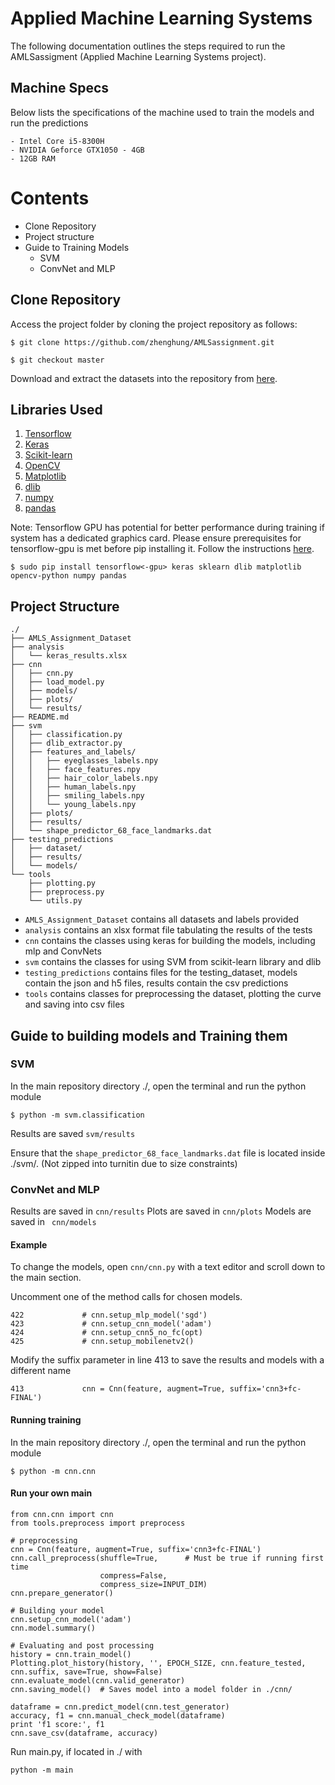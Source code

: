 # Applied Machine Learning Systems
The following documentation outlines the steps required to run the AMLSassigment (Applied Machine Learning Systems project).

## Machine Specs
Below lists the specifications of the machine used to train the models and run the predictions
```buildoutcfg
- Intel Core i5-8300H
- NVIDIA Geforce GTX1050 - 4GB
- 12GB RAM
```

# Contents

- Clone Repository
- Project structure
- Guide to Training Models
    - SVM
    - ConvNet and MLP


## Clone Repository

Access the project folder by cloning the project repository as follows:

```
$ git clone https://github.com/zhenghung/AMLSassignment.git

$ git checkout master
```

Download and extract the datasets into the repository from [here](https://drive.google.com/open?id=1NgP2jQakFHibIhpevDLshodWw-L52yXi).


## Libraries Used
1. [Tensorflow](https://www.tensorflow.org/install/)
2. [Keras](https://keras.io/)
3. [Scikit-learn](https://scikit-learn.org/stable/)
4. [OpenCV](https://opencv.org/)
5. [Matplotlib](https://matplotlib.org/)
6. [dlib](http://dlib.net/)
7. [numpy](http://www.numpy.org/)
8. [pandas](https://pandas.pydata.org/)

Note: Tensorflow GPU has potential for better performance during training if system has a dedicated graphics card. Please ensure prerequisites for tensorflow-gpu is met before pip installing it. Follow the instructions [here](https://www.tensorflow.org/install/gpu).
```buildoutcfg
$ sudo pip install tensorflow<-gpu> keras sklearn dlib matplotlib opencv-python numpy pandas 
```

## Project Structure
```buildoutcfg
./
├── AMLS_Assignment_Dataset
├── analysis
│   └── keras_results.xlsx
├── cnn
│   ├── cnn.py
│   ├── load_model.py
│   ├── models/
│   ├── plots/
│   └── results/
├── README.md
├── svm
│   ├── classification.py
│   ├── dlib_extractor.py
│   ├── features_and_labels/
│   │   ├── eyeglasses_labels.npy
│   │   ├── face_features.npy
│   │   ├── hair_color_labels.npy
│   │   ├── human_labels.npy
│   │   ├── smiling_labels.npy
│   │   └── young_labels.npy
│   ├── plots/
│   ├── results/
│   └── shape_predictor_68_face_landmarks.dat
├── testing_predictions
│   ├── dataset/
│   ├── results/
│   └── models/
└── tools
    ├── plotting.py
    ├── preprocess.py
    └── utils.py
```
- ```AMLS_Assignment_Dataset``` contains all datasets and labels provided
- ```analysis``` contains an xlsx format file tabulating the results of the tests
- ```cnn``` contains the classes using keras for building the models, including mlp and ConvNets
- ```svm``` contains the classes for using SVM from scikit-learn library and dlib
- ```testing_predictions``` contains files for the testing_dataset, models contain the json and h5 files, results contain the csv predictions
- ```tools``` contains classes for preprocessing the dataset, plotting the curve and saving into csv files

## Guide to building models and Training them

### SVM

In the main repository directory ./, open the terminal and run the python module

```buildoutcfg
$ python -m svm.classification
```

Results are saved ```svm/results```

Ensure that the ```shape_predictor_68_face_landmarks.dat``` file is located inside ./svm/. (Not zipped into turnitin due to size constraints)

### ConvNet and MLP

Results are saved in ```cnn/results```
Plots are saved in ```cnn/plots```
Models are saved in ``` cnn/models```

#### Example
To change the models, open ```cnn/cnn.py``` with a text editor and scroll down to the main section.

Uncomment one of the method calls for chosen models.

```
422             # cnn.setup_mlp_model('sgd')
423             # cnn.setup_cnn_model('adam')
424             # cnn.setup_cnn5_no_fc(opt)
425             # cnn.setup_mobilenetv2()
```
Modify the suffix parameter in line 413 to save the results and models with a different name

```buildoutcfg
413             cnn = Cnn(feature, augment=True, suffix='cnn3+fc-FINAL')
```

#### Running training
In the main repository directory ./, open the terminal and run the python module

```buildoutcfg
$ python -m cnn.cnn
```

#### Run your own main
```buildoutcfg
from cnn.cnn import cnn
from tools.preprocess import preprocess

# preprocessing
cnn = Cnn(feature, augment=True, suffix='cnn3+fc-FINAL')
cnn.call_preprocess(shuffle=True,      # Must be true if running first time 
                    compress=False, 
                    compress_size=INPUT_DIM)
cnn.prepare_generator()

# Building your model
cnn.setup_cnn_model('adam')
cnn.model.summary()

# Evaluating and post processing
history = cnn.train_model()
Plotting.plot_history(history, '', EPOCH_SIZE, cnn.feature_tested, cnn.suffix, save=True, show=False)
cnn.evaluate_model(cnn.valid_generator)
cnn.saving_model()  # Saves model into a model folder in ./cnn/

dataframe = cnn.predict_model(cnn.test_generator)
accuracy, f1 = cnn.manual_check_model(dataframe)
print 'f1 score:', f1
cnn.save_csv(dataframe, accuracy)

```

Run main.py, if located in ./ with
```
python -m main
```